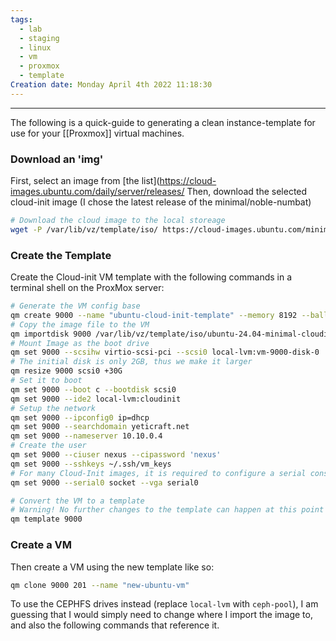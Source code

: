 ```yaml
---
tags:
  - lab
  - staging
  - linux
  - vm
  - proxmox
  - template
Creation date: Monday April 4th 2022 11:18:30
---
```

-----
The following is a quick-guide to generating a clean instance-template for use for your [[Proxmox]] virtual machines.
### Download an 'img'
First, select an image from [the list](https://cloud-images.ubuntu.com/daily/server/releases/
Then, download the selected cloud-init image (I chose the latest release of the minimal/noble-numbat)
```bash
# Download the cloud image to the local storeage
wget -P /var/lib/vz/template/iso/ https://cloud-images.ubuntu.com/minimal/releases/noble/release/ubuntu-24.04-minimal-cloudimg-amd64.img
```
### Create the Template
Create the Cloud-init VM template with the following commands in a terminal shell on the ProxMox server:
```bash
# Generate the VM config base
qm create 9000 --name "ubuntu-cloud-init-template" --memory 8192 --balloon 2048 --cores 2 --net0 virtio,bridge=vmbr0
# Copy the image file to the VM
qm importdisk 9000 /var/lib/vz/template/iso/ubuntu-24.04-minimal-cloudimg-amd64.img local-lvm
# Mount Image as the boot drive
qm set 9000 --scsihw virtio-scsi-pci --scsi0 local-lvm:vm-9000-disk-0
# The initial disk is only 2GB, thus we make it larger
qm resize 9000 scsi0 +30G
# Set it to boot
qm set 9000 --boot c --bootdisk scsi0
qm set 9000 --ide2 local-lvm:cloudinit
# Setup the network
qm set 9000 --ipconfig0 ip=dhcp
qm set 9000 --searchdomain yeticraft.net
qm set 9000 --nameserver 10.10.0.4
# Create the user
qm set 9000 --ciuser nexus --cipassword 'nexus'
qm set 9000 --sshkeys ~/.ssh/vm_keys
# For many Cloud-Init images, it is required to configure a serial console 
qm set 9000 --serial0 socket --vga serial0

# Convert the VM to a template
# Warning! No further changes to the template can happen at this point
qm template 9000
```
### Create a VM
Then create a VM using the new template like so:
```bash
qm clone 9000 201 --name "new-ubuntu-vm"
```
To use the CEPHFS drives instead (replace `local-lvm` with `ceph-pool`), I am guessing that I would simply need to change where I import the image to, and also the following commands that reference it.